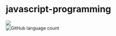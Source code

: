 # javascript-programming

<img src="https://miro.medium.com/max/3200/1*OF0xEMkWBv-69zvmNs6RDQ.gif"/><br>
<img alt="GitHub language count" src="https://img.shields.io/github/languages/count/IsaacAlves7/alan-turing-website?color=%23ff3&logo=JavaScript&style=for-the-badge">
